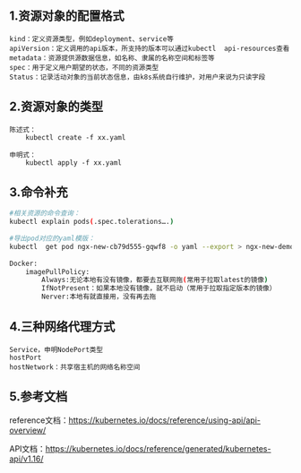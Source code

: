 ## 1.资源对象的配置格式

    kind：定义资源类型，例如deployment、service等
    apiVersion：定义调用的api版本，所支持的版本可以通过kubectl  api-resources查看 
    metadata：资源提供源数据信息，如名称、隶属的名称空间和标签等
    spec：用于定义用户期望的状态，不同的资源类型
    Status：记录活动对象的当前状态信息，由k8s系统自行维护，对用户来说为只读字段

## 2.资源对象的类型
```text
陈述式：
    kubectl create -f xx.yaml
        
申明式：
    kubectl apply -f xx.yaml
```

## 3.命令补充
```bash
#相关资源的命令查询：
kubectl explain pods(.spec.tolerations….)
    
#导出pod对应的yaml模版：
kubectl  get pod ngx-new-cb79d555-gqwf8 -o yaml --export > ngx-new-demo.yaml
    
Docker:
    imagePullPolicy:
        Always:无论本地有没有镜像，都要去互联网拖(常用于拉取latest的镜像)
        IfNotPresent：如果本地没有镜像，就不启动（常用于拉取指定版本的镜像）
        Nerver:本地有就直接用，没有再去拖

```

## 4.三种网络代理方式

    Service，申明NodePort类型
    hostPort
    hostNetwork：共享宿主机的网络名称空间

## 5.参考文档

reference文档：https://kubernetes.io/docs/reference/using-api/api-overview/

API文档：https://kubernetes.io/docs/reference/generated/kubernetes-api/v1.16/



